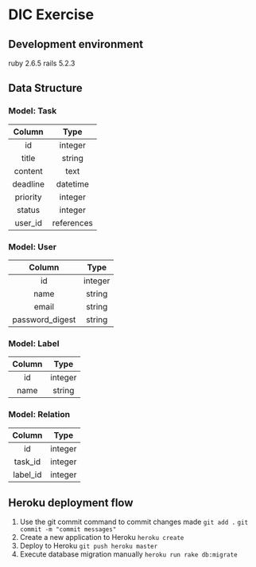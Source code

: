 # DIC Exercise

## Development environment
ruby 2.6.5
rails 5.2.3

## Data Structure
### Model: Task
| Column | Type |
|:---:|:---:|
|id| integer|
| title | string |
| content |text |
| deadline | datetime |
| priority | integer |
| status | integer |
| user_id | references|

### Model: User
| Column | Type |
|:---:|:---:|
| id | integer |
| name | string |
| email |string |
| password_digest | string |

### Model: Label
| Column | Type |
|:---:|:---:|
| id | integer |
| name | string |

### Model: Relation
| Column | Type |
|:---:|:---:|
| id | integer |
| task_id | integer |
| label_id | integer |

## Heroku deployment flow
1. Use the git commit command to commit changes made
    `git add .`
    `git commit -m "commit messages"`
2. Create a new application to Heroku
    `heroku create`
3. Deploy to Heroku
    `git push heroku master`
4. Execute database migration manually
    `heroku run rake db:migrate`